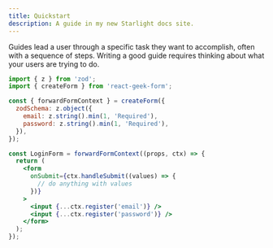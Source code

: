 ```yaml
---
title: Quickstart
description: A guide in my new Starlight docs site.
---
```


Guides lead a user through a specific task they want to accomplish, often with a sequence of steps.
Writing a good guide requires thinking about what your users are trying to do.

```jsx
import { z } from 'zod';
import { createForm } from 'react-geek-form';

const { forwardFormContext } = createForm({
  zodSchema: z.object({
    email: z.string().min(1, 'Required'),
    password: z.string().min(1, 'Required'),
  }),
});

const LoginForm = forwardFormContext((props, ctx) => {
  return (
    <form
      onSubmit={ctx.handleSubmit((values) => {
        // do anything with values
      })}
    >
      <input {...ctx.register('email')} />
      <input {...ctx.register('password')} />
    </form>
  );
});
```
